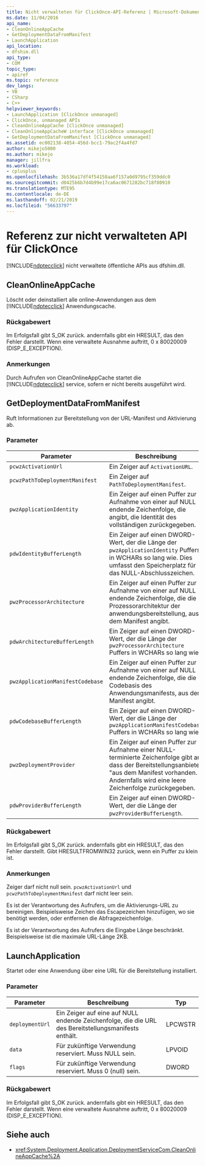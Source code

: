 ```yaml
---
title: Nicht verwalteten für ClickOnce-API-Referenz | Microsoft-Dokumentation
ms.date: 11/04/2016
api_name:
- CleanOnlineAppCache
- GetDeploymentDataFromManifest
- LaunchApplication
api_location:
- dfshim.dll
api_type:
- COM
topic_type:
- apiref
ms.topic: reference
dev_langs:
- VB
- CSharp
- C++
helpviewer_keywords:
- LaunchApplication [ClickOnce unmanaged]
- ClickOnce, unmanaged APIs
- CleanOnlineAppCache [ClickOnce unmanaged]
- CleanOnlineAppCacheW interface [ClickOnce unmanaged]
- GetDeploymentDataFromManifest [ClickOnce unmanaged]
ms.assetid: ec002138-4054-456d-bcc1-79ac2f4a4fd7
author: mikejo5000
ms.author: mikejo
manager: jillfra
ms.workload:
- cplusplus
ms.openlocfilehash: 3b536a17df4f54158aa6f157a0d9795cf359ddc0
ms.sourcegitcommit: d0425b6b7d4b99e17ca6ac0671282bc718f80910
ms.translationtype: MTE95
ms.contentlocale: de-DE
ms.lasthandoff: 02/21/2019
ms.locfileid: "56633797"
---
```

# <a name="clickonce-unmanaged-api-reference"></a>Referenz zur nicht verwalteten API für ClickOnce
[!INCLUDE[ndptecclick](../deployment/includes/ndptecclick_md.md)] nicht verwaltete öffentliche APIs aus dfshim.dll.

## <a name="cleanonlineappcache"></a>CleanOnlineAppCache
 Löscht oder deinstalliert alle online-Anwendungen aus dem [!INCLUDE[ndptecclick](../deployment/includes/ndptecclick_md.md)] Anwendungscache.

### <a name="return-value"></a>Rückgabewert
 Im Erfolgsfall gibt S_OK zurück. andernfalls gibt ein HRESULT, das den Fehler darstellt. Wenn eine verwaltete Ausnahme auftritt, 0 x 80020009 (DISP_E_EXCEPTION).

### <a name="remarks"></a>Anmerkungen
 Durch Aufrufen von CleanOnlineAppCache startet die [!INCLUDE[ndptecclick](../deployment/includes/ndptecclick_md.md)] service, sofern er nicht bereits ausgeführt wird.

## <a name="getdeploymentdatafrommanifest"></a>GetDeploymentDataFromManifest
 Ruft Informationen zur Bereitstellung von der URL-Manifest und Aktivierung ab.

### <a name="parameters"></a>Parameter

|Parameter|Beschreibung|Typ|
|---------------|-----------------|----------|
|`pcwzActivationUrl`|Ein Zeiger auf `ActivationURL`.|LPCWSTR|
|`pcwzPathToDeploymentManifest`|Ein Zeiger auf `PathToDeploymentManifest`.|LPCWSTR|
|`pwzApplicationIdentity`|Ein Zeiger auf einen Puffer zur Aufnahme von einer auf NULL endende Zeichenfolge, die angibt, die Identität des vollständigen zurückgegeben.|LPWSTR|
|`pdwIdentityBufferLength`|Ein Zeiger auf einen DWORD-Wert, der die Länge der `pwzApplicationIdentity` Puffers in WCHARs so lang wie. Dies umfasst den Speicherplatz für das NULL-Abschlusszeichen.|LPDWORD|
|`pwzProcessorArchitecture`|Ein Zeiger auf einen Puffer zur Aufnahme von einer auf NULL endende Zeichenfolge, die die Prozessorarchitektur der anwendungsbereitstellung, aus dem Manifest angibt.|LPWSTR|
|`pdwArchitectureBufferLength`|Ein Zeiger auf einen DWORD-Wert, der die Länge der `pwzProcessorArchitecture` Puffers in WCHARs so lang wie.|LPDWORD|
|`pwzApplicationManifestCodebase`|Ein Zeiger auf einen Puffer zur Aufnahme von einer auf NULL endende Zeichenfolge, die die Codebasis des Anwendungsmanifests, aus dem Manifest angibt.|LPWSTR|
|`pdwCodebaseBufferLength`|Ein Zeiger auf einen DWORD-Wert, der die Länge der `pwzApplicationManifestCodebase` Puffers in WCHARs so lang wie.|LPDWORD|
|`pwzDeploymentProvider`|Ein Zeiger auf einen Puffer zur Aufnahme einer NULL-terminierte Zeichenfolge gibt an, dass der Bereitstellungsanbieter "aus dem Manifest vorhanden. Andernfalls wird eine leere Zeichenfolge zurückgegeben.|LPWSTR|
|`pdwProviderBufferLength`|Ein Zeiger auf einen DWORD-Wert, der die Länge der `pwzProviderBufferLength`.|LPDWORD|

### <a name="return-value"></a>Rückgabewert
 Im Erfolgsfall gibt S_OK zurück. andernfalls gibt ein HRESULT, das den Fehler darstellt. Gibt HRESULTFROMWIN32 zurück, wenn ein Puffer zu klein ist.

### <a name="remarks"></a>Anmerkungen
 Zeiger darf nicht null sein. `pcwzActivationUrl` und `pcwzPathToDeploymentManifest` darf nicht leer sein.

 Es ist der Verantwortung des Aufrufers, um die Aktivierungs-URL zu bereinigen. Beispielsweise Zeichen das Escapezeichen hinzufügen, wo sie benötigt werden, oder entfernen die Abfragezeichenfolge.

 Es ist der Verantwortung des Aufrufers die Eingabe Länge beschränkt. Beispielsweise ist die maximale URL-Länge 2KB.

## <a name="launchapplication"></a>LaunchApplication
 Startet oder eine Anwendung über eine URL für die Bereitstellung installiert.

### <a name="parameters"></a>Parameter

|Parameter|Beschreibung|Typ|
|---------------|-----------------|----------|
|`deploymentUrl`|Ein Zeiger auf eine auf NULL endende Zeichenfolge, die die URL des Bereitstellungsmanifests enthält.|LPCWSTR|
|`data`|Für zukünftige Verwendung reserviert. Muss NULL sein.|LPVOID|
|`flags`|Für zukünftige Verwendung reserviert. Muss 0 (null) sein.|DWORD|

### <a name="return-value"></a>Rückgabewert
 Im Erfolgsfall gibt S_OK zurück. andernfalls gibt ein HRESULT, das den Fehler darstellt. Wenn eine verwaltete Ausnahme auftritt, 0 x 80020009 (DISP_E_EXCEPTION).

## <a name="see-also"></a>Siehe auch
- <xref:System.Deployment.Application.DeploymentServiceCom.CleanOnlineAppCache%2A>